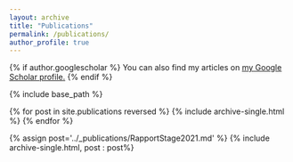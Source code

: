 ```yaml
---
layout: archive
title: "Publications"
permalink: /publications/
author_profile: true
---
```


{% if author.googlescholar %}
  You can also find my articles on <u><a href="{{author.googlescholar}}">my Google Scholar profile</a>.</u>
{% endif %}

{% include base_path %}


{% for post in site.publications reversed %}
  {% include archive-single.html %}
{% endfor %}


{% assign post='../_publications/RapportStage2021.md' %}
{% include archive-single.html, post : post%}
